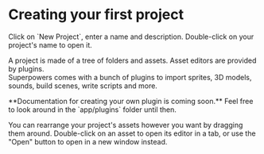 # Creating your first project

<div class="action">
  <p>Click on `New Project`, enter a name and description.  
  Double-click on your project's name to open it.
</div>

A project is made of a tree of folders and assets. Asset editors are provided by plugins.<br>
Superpowers comes with a bunch of plugins to import sprites, 3D models, sounds, build scenes, write scripts and more.

<div class="note">
  <p>**Documentation for creating your own plugin is coming soon.** Feel free to look around in the `app/plugins` folder until then.
</div>

You can rearrange your project's assets however you want by dragging them around.
Double-click on an asset to open its editor in a tab, or use the "Open" button to open in a new window instead.
